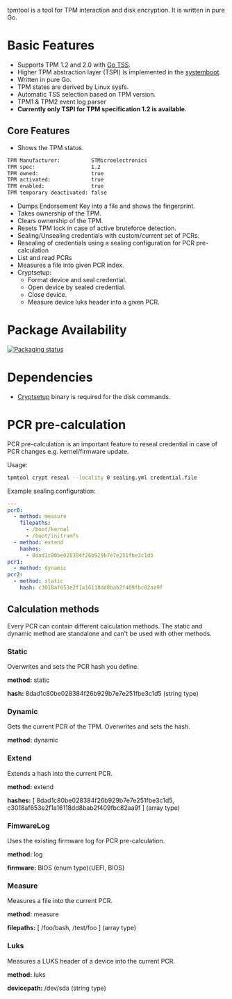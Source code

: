 tpmtool is a tool for TPM interaction and disk encryption. It is written in pure Go.

# Basic Features

-   Supports TPM 1.2 and 2.0 with [Go TSS](https://github.com/google/go-tpm).
-   Higher TPM abstraction layer (TSPI) is implemented in the [systemboot](https://github.com/systemboot/systemboot).
-   Written in pure Go.
-   TPM states are derived by Linux sysfs.
-   Automatic TSS selection based on TPM version.
-   TPM1 & TPM2 event log parser
-   **Currently only TSPI for TPM specification 1.2 is available.**

## Core Features

-   Shows the TPM status.

```bash
TPM Manufacturer:          STMicroelectronics
TPM spec:                  1.2
TPM owned:                 true
TPM activated:             true
TPM enabled:               true
TPM temporary deactivated: false
```

-   Dumps Endorsement Key into a file and shows the fingerprint.
-   Takes ownership of the TPM.
-   Clears ownership of the TPM.
-   Resets TPM lock in case of active bruteforce detection.
-   Sealing/Unsealing credentials with custom/current set of PCRs.
-   Resealing of credentials using a sealing configuration for PCR pre-calculation
-   List and read PCRs
-   Measures a file into given PCR index.
-   Cryptsetup:
    -   Format device and seal credential.
    -   Open device by sealed credential.
    -   Close device.
    -   Measure device luks header into a given PCR.

# Package Availability

[![Packaging status](https://repology.org/badge/vertical-allrepos/tpmtool.svg)](https://repology.org/metapackage/tpmtool)

# Dependencies

-   [Cryptsetup](https://gitlab.com/cryptsetup/cryptsetup) binary is required for the disk commands.

# PCR pre-calculation

PCR pre-calculation is an important feature to reseal credential in case of PCR changes e.g. kernel/firmware update.

Usage:

```bash
tpmtool crypt reseal --locality 0 sealing.yml credential.file
```

Example sealing configuration:

```yaml
---
pcr0:
  - method: measure
    filepaths:
      - /boot/kernel
      - /boot/initramfs
  - method: extend
    hashes:
      - 8dad1c80be028384f26b929b7e7e251fbe3c1d5
pcr1:
  - method: dynamic
pcr2:
  - method: static
    hash: c3018af653e2f1a16118dd8bab2f409fbc82aa9f
```

## Calculation methods

Every PCR can contain different calculation methods. The static and dynamic method are standalone and can't be used with other methods.

### Static

Overwrites and sets the PCR hash you define.

**method:** static

**hash:** 8dad1c80be028384f26b929b7e7e251fbe3c1d5 (string type)

### Dynamic

Gets the current PCR of the TPM. Overwrites and sets the hash.

**method:** dynamic

### Extend

Extends a hash into the current PCR.

**method:** extend

**hashes:** [ 8dad1c80be028384f26b929b7e7e251fbe3c1d5, c3018af653e2f1a16118dd8bab2f409fbc82aa9f ] \(array type)

### FimwareLog

Uses the existing firmware log for PCR pre-calculation.

**method:** log

**firmware:** BIOS (enum type){UEFI, BIOS}

### Measure

Measures a file into the current PCR.

**method:** measure

**filepaths:** [ /foo/bash, /test/foo ] \(array type)

### Luks

Measures a LUKS header of a device into the current PCR.

**method:** luks

**devicepath:** /dev/sda (string type)
